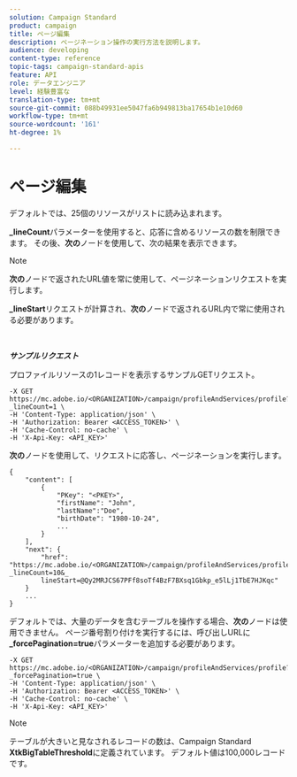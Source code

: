 ```yaml
---
solution: Campaign Standard
product: campaign
title: ページ編集
description: ページネーション操作の実行方法を説明します。
audience: developing
content-type: reference
topic-tags: campaign-standard-apis
feature: API
role: データエンジニア
level: 経験豊富な
translation-type: tm+mt
source-git-commit: 088b49931ee5047fa6b949813ba17654b1e10d60
workflow-type: tm+mt
source-wordcount: '161'
ht-degree: 1%

---
```



# ページ編集

デフォルトでは、25個のリソースがリストに読み込まれます。

**_lineCount**&#x200B;パラメーターを使用すると、応答に含めるリソースの数を制限できます。  その後、**次の**&#x200B;ノードを使用して、次の結果を表示できます。

>[!NOTE]
>
>**次の**&#x200B;ノードで返されたURL値を常に使用して、ページネーションリクエストを実行します。
>
>**_lineStart**&#x200B;リクエストが計算され、**次の**&#x200B;ノードで返されるURL内で常に使用される必要があります。

<br/>

***サンプルリクエスト***

プロファイルリソースの1レコードを表示するサンプルGETリクエスト。

```
-X GET https://mc.adobe.io/<ORGANIZATION>/campaign/profileAndServices/profile?_lineCount=1 \
-H 'Content-Type: application/json' \
-H 'Authorization: Bearer <ACCESS_TOKEN>' \
-H 'Cache-Control: no-cache' \
-H 'X-Api-Key: <API_KEY>'
```

**次の**&#x200B;ノードを使用して、リクエストに応答し、ページネーションを実行します。

```
{
    "content": [
        {
            "PKey": "<PKEY>",
            "firstName": "John",
            "lastName":"Doe",
            "birthDate": "1980-10-24",
            ...
        }
    ],
    "next": {
        "href": "https://mc.adobe.io/<ORGANIZATION>/campaign/profileAndServices/profile/email?_lineCount=10&_
        lineStart=@Qy2MRJCS67PFf8soTf4BzF7BXsq1Gbkp_e5lLj1TbE7HJKqc"
    }
    ...
}
```

デフォルトでは、大量のデータを含むテーブルを操作する場合、**次の**&#x200B;ノードは使用できません。 ページ番号割り付けを実行するには、呼び出しURLに&#x200B;**_forcePagination=true**&#x200B;パラメーターを追加する必要があります。

```
-X GET https://mc.adobe.io/<ORGANIZATION>/campaign/profileAndServices/profile?_forcePagination=true \
-H 'Content-Type: application/json' \
-H 'Authorization: Bearer <ACCESS_TOKEN>' \
-H 'Cache-Control: no-cache' \
-H 'X-Api-Key: <API_KEY>'
```

>[!NOTE]
>
>テーブルが大きいと見なされるレコードの数は、Campaign Standard **XtkBigTableThreshold**&#x200B;に定義されています。 デフォルト値は100,000レコードです。
